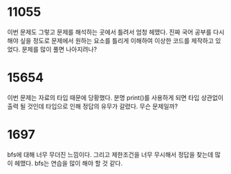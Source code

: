 # 11055
이번 문제도 그렇고 문제를 해석하는 곳에서 틀려서 엄청 헤맸다.
진짜 국어 공부를 다시해야 싶을 정도로 문제에서 원하는 요소를 틀리게 이해하여
이상한 코드를 제작하고 있었다. 문제를 많이 풀면 나아지려나?
# 15654
이번 문제는 자료의 타입 때문에 당황했다. 분명 print()를 사용하게 되면 타입 상관없이 출력 될 것인데
타입으로 인해 정답의 유무가 갈렸다. 무슨 문제일까?
# 1697
bfs에 대해 너무 무더진 느낌이다. 그리고 제한조건을 너무 무시해서 정답을 찾는데 많이 헤맸다.
bfs는 연습을 많이 해야 할 것 같다.